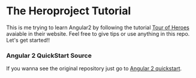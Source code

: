 # The Heroproject Tutorial

This is me trying to learn Angular2 by following the tutorial [Tour of Heroes](https://angular.io/docs/ts/latest/tutorial/) avaiable in their website. Feel free to give tips or use anything in this repo. Let's get started!!

### Angular 2 QuickStart Source

If you wanna see the original repository just go to [Angular 2 quickstart](https://github.com/angular/quickstart/blob/master/README.md).